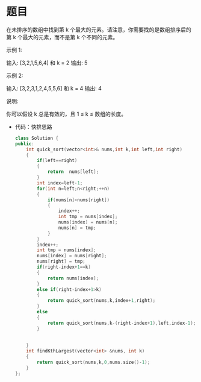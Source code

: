 # 题目
在未排序的数组中找到第 k 个最大的元素。请注意，你需要找的是数组排序后的第 k 个最大的元素，而不是第 k 个不同的元素。

示例 1:

输入: [3,2,1,5,6,4] 和 k = 2
输出: 5

示例 2:

输入: [3,2,3,1,2,4,5,5,6] 和 k = 4
输出: 4

说明:

你可以假设 k 总是有效的，且 1 ≤ k ≤ 数组的长度。



* 代码：快排思路
    ```C++
    class Solution {
    public:
        int quick_sort(vector<int>& nums,int k,int left,int right)
        {
            if(left==right)
            {
                return  nums[left];
            }
            int index=left-1;
            for(int n=left;n<right;++n)
            {
                if(nums[n]<nums[right])
                {
                    index++;
                    int tmp = nums[index];
                    nums[index] = nums[n];
                    nums[n] = tmp;
                }
            }
            index++;
            int tmp = nums[index];
            nums[index] = nums[right];
            nums[right] = tmp;
            if(right-index+1==k)
            {
                return nums[index];
            }
            else if(right-index+1>k)
            {
                return quick_sort(nums,k,index+1,right);
            }
            else
            {
                return quick_sort(nums,k-(right-index+1),left,index-1);
            }
            
            
        }
        int findKthLargest(vector<int> &nums, int k)
        {
            return quick_sort(nums,k,0,nums.size()-1);
        }
    };
    ```
